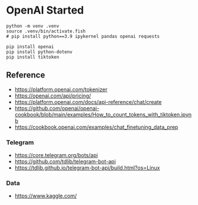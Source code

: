 # OpenAI Started

```
python -m venv .venv
source .venv/bin/activate.fish
# pip install python==3.9 ipykernel pandas openai requests

pip install openai
pip install python-dotenv
pip install tiktoken
```



## Reference
- https://platform.openai.com/tokenizer
- https://openai.com/api/pricing/
- https://platform.openai.com/docs/api-reference/chat/create
- https://github.com/openai/openai-cookbook/blob/main/examples/How_to_count_tokens_with_tiktoken.ipynb
- https://cookbook.openai.com/examples/chat_finetuning_data_prep

### Telegram
- https://core.telegram.org/bots/api
- https://github.com/tdlib/telegram-bot-api
- https://tdlib.github.io/telegram-bot-api/build.html?os=Linux


### Data
- https://www.kaggle.com/